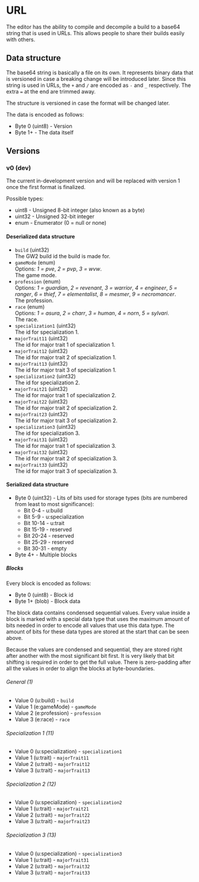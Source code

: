 # URL
The editor has the ability to compile and decompile a build to a base64 string that is used in URLs.
This allows people to share their builds easily with others.

## Data structure
The base64 string is basically a file on its own.
It represents binary data that is versioned in case a breaking change will be introduced later.
Since this string is used in URLs, the `+` and `/` are encoded as `-` and `_` respectively.
The extra `=` at the end are trimmed away.

The structure is versioned in case the format will be changed later.

The data is encoded as follows:
- Byte 0 (uint8) - Version
- Byte 1+ - The data itself

## Versions
### v0 (dev)
The current in-development version and will be replaced with version 1 once the first format is finalized.

Possible types:
- uint8 - Unsigned 8-bit integer (also known as a byte)
- uint32 - Unsigned 32-bit integer
- enum - Enumerator (0 = null or none)

#### Deserialized data structure
- `build` (uint32)  
  The GW2 build id the build is made for.
- `gameMode` (enum)  
  Options: *1 = pve*, *2 = pvp*, *3 = wvw*.  
  The game mode.
- `profession` (enum)  
  Options: *1 = guardian*, *2 = revenant*, *3 = warrior*, *4 = engineer*, *5 = ranger*, *6 = thief*, *7 = elementalist*, *8 = mesmer*, *9 = necromancer*.  
  The profession.
- `race` (enum)  
  Options: *1 = asura*, *2 = charr*, *3 = human*, *4 = norn*, *5 = sylvari*.  
  The race.
- `specialization1` (uint32)  
  The id for specialization 1.
- `majorTrait11` (uint32)  
  The id for major trait 1 of specialization 1.
- `majorTrait12` (uint32)  
  The id for major trait 2 of specialization 1.
- `majorTrait13` (uint32)  
  The id for major trait 3 of specialization 1.
- `specialization2` (uint32)  
  The id for specialization 2.
- `majorTrait21` (uint32)  
  The id for major trait 1 of specialization 2.
- `majorTrait22` (uint32)  
  The id for major trait 2 of specialization 2.
- `majorTrait23` (uint32)  
  The id for major trait 3 of specialization 2.
- `specialization3` (uint32)  
  The id for specialization 3.
- `majorTrait31` (uint32)  
  The id for major trait 1 of specialization 3.
- `majorTrait32` (uint32)  
  The id for major trait 2 of specialization 3.
- `majorTrait33` (uint32)  
  The id for major trait 3 of specialization 3.

#### Serialized data structure
- Byte 0 (uint32) - Lits of bits used for storage types (bits are numbered from least to most significance):
  - Bit 0-4 - u:build
  - Bit 5-9 - u:specialization
  - Bit 10-14 - u:trait
  - Bit 15-19 - reserved
  - Bit 20-24 - reserved
  - Bit 25-29 - reserved
  - Bit 30-31 - empty
- Byte 4+ - Multiple blocks

##### Blocks
Every block is encoded as follows:
- Byte 0 (uint8) - Block id
- Byte 1+ (blob) - Block data

The block data contains condensed sequential values.
Every value inside a block is marked with a special data type that uses the maximum amount of bits needed in order to encode all values that use this data type.
The amount of bits for these data types are stored at the start that can be seen above.

Because the values are condensed and sequential, they are stored right after another with the most significant bit first.
It is very likely that bit shifting is required in order to get the full value.
There is zero-padding after all the values in order to align the blocks at byte-boundaries.

###### General (1)
- Value 0 (u:build) - `build`
- Value 1 (e:gameMode) - `gameMode`
- Value 2 (e:profession) - `profession`
- Value 3 (e:race) - `race`

###### Specialization 1 (11)
- Value 0 (u:specialization) - `specialization1`
- Value 1 (u:trait) - `majorTrait11`
- Value 2 (u:trait) - `majorTrait12`
- Value 3 (u:trait) - `majorTrait13`

###### Specialization 2 (12)
- Value 0 (u:specialization) - `specialization2`
- Value 1 (u:trait) - `majorTrait21`
- Value 2 (u:trait) - `majorTrait22`
- Value 3 (u:trait) - `majorTrait23`

###### Specialization 3 (13)
- Value 0 (u:specialization) - `specialization3`
- Value 1 (u:trait) - `majorTrait31`
- Value 2 (u:trait) - `majorTrait32`
- Value 3 (u:trait) - `majorTrait33`